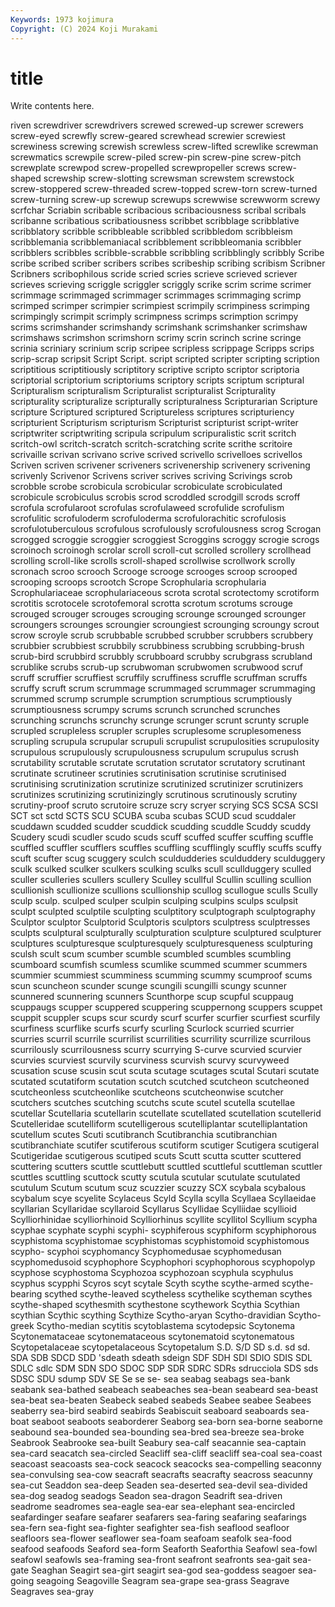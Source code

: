 ```yaml
---
Keywords: 1973 kojimura
Copyright: (C) 2024 Koji Murakami
---
```


# title

Write contents here.



riven screwdriver screwdrivers screwed screwed-up
screwer screwers screw-eyed screwfly screw-geared screwhead screwier screwiest screwiness screwing
screwish screwless screw-lifted screwlike screwman screwmatics screwpile screw-piled screw-pin screw-pine
screw-pitch screwplate screwpod screw-propelled screwpropeller screws screw-shaped screwship screw-slotting screwsman
screwstem screwstock screw-stoppered screw-threaded screw-topped screw-torn screw-turned screw-turning screw-up screwup
screwups screwwise screwworm screwy scrfchar Scriabin scribable scribacious scribaciousness scribal
scribals scribanne scribatious scribatiousness scribbet scribblage scribblative scribblatory scribble scribbleable
scribbled scribbledom scribbleism scribblemania scribblemaniacal scribblement scribbleomania scribbler scribblers scribbles
scribble-scrabble scribbling scribblingly scribbly Scribe scribe scribed scriber scribers scribes
scribeship scribing scribism Scribner Scribners scribophilous scride scried scries scrieve
scrieved scriever scrieves scrieving scriggle scriggler scriggly scrike scrim scrime
scrimer scrimmage scrimmaged scrimmager scrimmages scrimmaging scrimp scrimped scrimper scrimpier
scrimpiest scrimpily scrimpiness scrimping scrimpingly scrimpit scrimply scrimpness scrimps scrimption
scrimpy scrims scrimshander scrimshandy scrimshank scrimshanker scrimshaw scrimshaws scrimshon scrimshorn
scrimy scrin scrinch scrine scringe scrinia scriniary scrinium scrip scripee
scripless scrippage Scripps scrips scrip-scrap scripsit Script Script. script scripted
scripter scripting scription scriptitious scriptitiously scriptitory scriptive scripto scriptor scriptoria
scriptorial scriptorium scriptoriums scriptory scripts scriptum scriptural Scripturalism scripturalism Scripturalist
scripturalist Scripturality scripturality scripturalize scripturally scripturalness Scripturarian Scripture scripture Scriptured
scriptured Scriptureless scriptures scripturiency scripturient Scripturism scripturism Scripturist scripturist script-writer
scriptwriter scriptwriting scripula scripulum scripuralistic scrit scritch scritch-owl scritch-scratch scritch-scratching
scrite scrithe scritoire scrivaille scrivan scrivano scrive scrived scrivello scrivelloes
scrivellos Scriven scriven scrivener scriveners scrivenership scrivenery scrivening scrivenly Scrivenor
Scrivens scriver scrives scriving Scrivings scrob scrobble scrobe scrobicula scrobicular
scrobiculate scrobiculated scrobicule scrobiculus scrobis scrod scroddled scrodgill scrods scroff
scrofula scrofularoot scrofulas scrofulaweed scrofulide scrofulism scrofulitic scrofuloderm scrofuloderma scrofulorachitic
scrofulosis scrofulotuberculous scrofulous scrofulously scrofulousness scrog Scrogan scrogged scroggie scroggier
scroggiest Scroggins scroggy scrogie scrogs scroinoch scroinogh scrolar scroll scroll-cut
scrolled scrollery scrollhead scrolling scroll-like scrolls scroll-shaped scrollwise scrollwork scrolly
scronach scroo scrooch Scrooge scrooge scrooges scroop scrooped scrooping scroops
scrootch Scrope Scrophularia scrophularia Scrophulariaceae scrophulariaceous scrota scrotal scrotectomy scrotiform
scrotitis scrotocele scrotofemoral scrotta scrotum scrotums scrouge scrouged scrouger scrouges
scrouging scrounge scrounged scrounger scroungers scrounges scroungier scroungiest scrounging scroungy
scrout scrow scroyle scrub scrubbable scrubbed scrubber scrubbers scrubbery scrubbier
scrubbiest scrubbily scrubbiness scrubbing scrubbing-brush scrub-bird scrubbird scrubbly scrubboard scrubby
scrubgrass scrubland scrublike scrubs scrub-up scrubwoman scrubwomen scrubwood scruf scruff
scruffier scruffiest scruffily scruffiness scruffle scruffman scruffs scruffy scruft scrum
scrummage scrummaged scrummager scrummaging scrummed scrump scrumple scrumption scrumptious scrumptiously
scrumptiousness scrumpy scrums scrunch scrunched scrunches scrunching scrunchs scrunchy scrunge
scrunger scrunt scrunty scruple scrupled scrupleless scrupler scruples scruplesome scruplesomeness
scrupling scrupula scrupular scrupuli scrupulist scrupulosities scrupulosity scrupulous scrupulously scrupulousness
scrupulum scrupulus scrush scrutability scrutable scrutate scrutation scrutator scrutatory scrutinant
scrutinate scrutineer scrutinies scrutinisation scrutinise scrutinised scrutinising scrutinization scrutinize scrutinized
scrutinizer scrutinizers scrutinizes scrutinizing scrutinizingly scrutinous scrutinously scrutiny scrutiny-proof scruto
scrutoire scruze scry scryer scrying SCS SCSA SCSI SCT sct
sctd SCTS SCU SCUBA scuba scubas SCUD scud scuddaler scuddawn
scudded scudder scuddick scudding scuddle Scuddy scuddy Scudery scudi scudler
scudo scuds scuff scuffed scuffer scuffing scuffle scuffled scuffler scufflers
scuffles scuffling scufflingly scuffly scuffs scuffy scuft scufter scug scuggery
sculch sculdudderies sculduddery sculduggery sculk sculked sculker sculkers sculking sculks
scull scullduggery sculled sculler sculleries scullers scullery Sculley scullful Scullin
sculling scullion scullionish scullionize scullions scullionship scullog scullogue sculls Scully
sculp sculp. sculped sculper sculpin sculping sculpins sculps sculpsit sculpt
sculpted sculptile sculpting sculptitory sculptograph sculptography Sculptor sculptor Sculptorid Sculptoris
sculptors sculptress sculptresses sculpts sculptural sculpturally sculpturation sculpture sculptured sculpturer
sculptures sculpturesque sculpturesquely sculpturesqueness sculpturing sculsh scult scum scumber scumble
scumbled scumbles scumbling scumboard scumfish scumless scumlike scummed scummer scummers
scummier scummiest scumminess scumming scummy scumproof scums scun scuncheon scunder
scunge scungili scungilli scungy scunner scunnered scunnering scunners Scunthorpe scup
scupful scuppaug scuppaugs scupper scuppered scuppering scuppernong scuppers scuppet scuppit
scuppler scups scur scurdy scurf scurfer scurfier scurfiest scurfily scurfiness
scurflike scurfs scurfy scurling Scurlock scurried scurrier scurries scurril scurrile
scurrilist scurrilities scurrility scurrilize scurrilous scurrilously scurrilousness scurry scurrying S-curve
scurvied scurvier scurvies scurviest scurvily scurviness scurvish scurvy scurvyweed scusation
scuse scusin scut scuta scutage scutages scutal Scutari scutate scutated
scutatiform scutation scutch scutched scutcheon scutcheoned scutcheonless scutcheonlike scutcheons scutcheonwise
scutcher scutchers scutches scutching scutchs scute scutel scutella scutellae scutellar
Scutellaria scutellarin scutellate scutellated scutellation scutellerid Scutelleridae scutelliform scutelligerous scutelliplantar
scutelliplantation scutellum scutes Scuti scutibranch Scutibranchia scutibranchian scutibranchiate scutifer scutiferous
scutiform scutiger Scutigera scutigeral Scutigeridae scutigerous scutiped scuts Scutt scutta
scutter scuttered scuttering scutters scuttle scuttlebutt scuttled scuttleful scuttleman scuttler
scuttles scuttling scuttock scutty scutula scutular scutulate scutulated scutulum Scutum
scutum scuz scuzzier scuzzy SCX scybala scybalous scybalum scye scyelite
Scylaceus Scyld Scylla scylla Scyllaea Scyllaeidae scyllarian Scyllaridae scyllaroid Scyllarus
Scyllidae Scylliidae scyllioid Scylliorhinidae scylliorhinoid Scylliorhinus scyllite scyllitol Scyllium scypha
scyphae scyphate scyphi scyphi- scyphiferous scyphiform scyphiphorous scyphistoma scyphistomae scyphistomas
scyphistomoid scyphistomous scypho- scyphoi scyphomancy Scyphomedusae scyphomedusan scyphomedusoid scyphophore Scyphophori
scyphophorous scyphopolyp scyphose scyphostoma Scyphozoa scyphozoan scyphula scyphulus scyphus scypphi
Scyros scyt scytale Scyth scythe scythe-armed scythe-bearing scythed scythe-leaved scytheless
scythelike scytheman scythes scythe-shaped scythesmith scythestone scythework Scythia Scythian scythian
Scythic scything Scythize Scytho-aryan Scytho-dravidian Scytho-greek Scytho-median scytitis scytoblastema scytodepsic
Scytonema Scytonemataceae scytonemataceous scytonematoid scytonematous Scytopetalaceae scytopetalaceous Scytopetalum S.D. S/D
SD s.d. sd sd. SDA SDB SDCD SDD 'sdeath sdeath
sdeign SDF SDH SDI SDIO SDIS SDL SDLC sdlc SDM
SDN SDO SDOC SDP SDR SDRC SDRs sdrucciola SDS sds
SDSC SDU sdump SDV SE Se se se- sea seabag
seabags sea-bank seabank sea-bathed seabeach seabeaches sea-bean seabeard sea-beast sea-beat
sea-beaten Seabeck seabed seabeds Seabee seabee Seabees seaberry sea-bird seabird
seabirds Seabiscuit seaboard seaboards sea-boat seaboot seaboots seaborderer Seaborg sea-born
sea-borne seaborne seabound sea-bounded sea-bounding sea-bred sea-breeze sea-broke Seabrook Seabrooke
sea-built Seabury sea-calf seacannie sea-captain sea-card seacatch sea-circled Seacliff sea-cliff
seacliff sea-coal sea-coast seacoast seacoasts sea-cock seacock seacocks sea-compelling seaconny
sea-convulsing sea-cow seacraft seacrafts seacrafty seacross seacunny sea-cut Seaddon sea-deep
Seaden sea-deserted sea-devil sea-divided sea-dog seadog seadogs Seadon sea-dragon Seadrift
sea-driven seadrome seadromes sea-eagle sea-ear sea-elephant sea-encircled seafardinger seafare seafarer
seafarers sea-faring seafaring seafarings sea-fern sea-fight sea-fighter seafighter sea-fish seaflood
seafloor seafloors sea-flower seaflower sea-foam seafoam seafolk sea-food seafood seafoods
Seaford sea-form Seaforth Seaforthia Seafowl sea-fowl seafowl seafowls sea-framing sea-front
seafront seafronts sea-gait sea-gate Seaghan Seagirt sea-girt seagirt sea-god sea-goddess
seagoer sea-going seagoing Seagoville Seagram sea-grape sea-grass Seagrave Seagraves sea-gray
